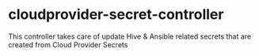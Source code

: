 # cloudprovider-secret-controller
This controller takes care of update Hive &amp; Ansible related secrets that are created from Cloud Provider Secrets
